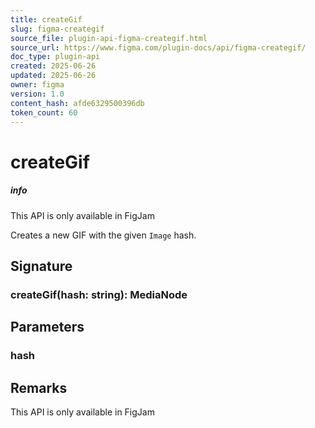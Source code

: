 ```yaml
---
title: createGif
slug: figma-creategif
source_file: plugin-api-figma-creategif.html
source_url: https://www.figma.com/plugin-docs/api/figma-creategif/
doc_type: plugin-api
created: 2025-06-26
updated: 2025-06-26
owner: figma
version: 1.0
content_hash: afde6329500396db
token_count: 60
---
```

# createGif

##### info

This API is only available in FigJam

Creates a new GIF with the given `Image` hash.

## Signature

### createGif(hash: string): MediaNode

## Parameters

### hash

## Remarks

This API is only available in FigJam